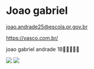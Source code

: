 # Joao gabriel
joao.andrade25@escola.pr.gov.br




https://vasco.com.br/



joao gabriel andrade 1B🍆🍆🍆🍆🍆



![](https://media1.tenor.com/m/VqewKzyXMXAAAAAC/zoio-triste.gif)
![](https://media1.tenor.com/m/8tAmH3T0bkYAAAAd/gigas0-vasc%C3%A3o.gif)
